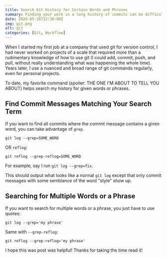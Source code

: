 ```yaml
---
title: Search Git History for Certain Words and Phrases
summary: Finding your work in a long history of commits can be difficult. These commands help search your git reflog or log history for exactly what you need, whether your search term(s) are a word or phrase...
date: 2020-05-26T22:30:00Z
img: git.png
alt: git
categories: [Git, Workflow]
---
```



<p class="drop-cap">When I started my first job at a company that used git for version control, I had never worked on projects of a scale that required more than a rudimentary knowledge of how to use git (I could add, commit, push, and pull, without really understanding what was happening the whole time). Years later, I use a nuanced and broad range of git commands regularly, even for personal projects.</p>

To date, my favorite command (spoiler: THE ONE I'M ABOUT TO TELL YOU ABOUT) helps search my history for given words or phrases.

## Find Commit Messages Matching Your Search Term

If you want to find all commits where the commit message contains a given word, you can take advantage of `grep`.

`git log --grep=SOME_WORD`

OR `reflog`:

`git reflog --grep-reflog=SOME_WORD`

For example, say I run `git log --grep=fix`.

This should output what looks like a normal `git log` except that only commit messages with some semblance of the word "style" show up.

<post-image src="https://cdn.buttercms.com/d8pk6nCbRTmExisx09mn" alt="Git log"></post-image>

## Searching for Multiple Words or a Phrase

If you want to search for multiple words or a phrase, you just have to use quotes:

`git log --grep='my phrase'`

Same with `--grep-reflog`:

`git reflog --grep-reflog='my phrase'`

I hope this was post was helpful! Thanks for taking the time read it!


